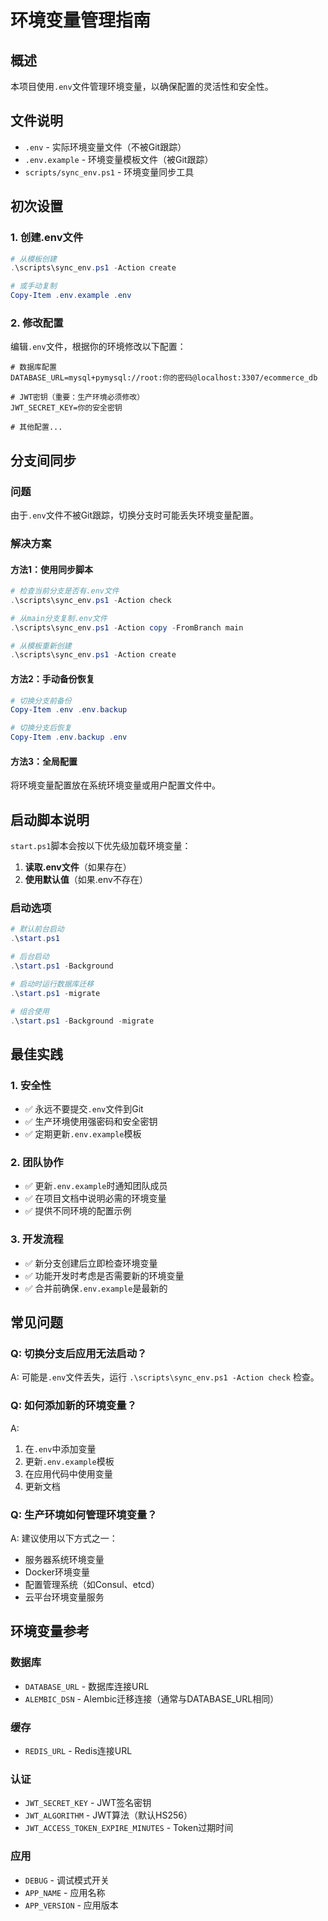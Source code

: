 # 环境变量管理指南

## 概述

本项目使用`.env`文件管理环境变量，以确保配置的灵活性和安全性。

## 文件说明

- `.env` - 实际环境变量文件（不被Git跟踪）
- `.env.example` - 环境变量模板文件（被Git跟踪）
- `scripts/sync_env.ps1` - 环境变量同步工具

## 初次设置

### 1. 创建.env文件

```powershell
# 从模板创建
.\scripts\sync_env.ps1 -Action create

# 或手动复制
Copy-Item .env.example .env
```

### 2. 修改配置

编辑`.env`文件，根据你的环境修改以下配置：

```env
# 数据库配置
DATABASE_URL=mysql+pymysql://root:你的密码@localhost:3307/ecommerce_db

# JWT密钥（重要：生产环境必须修改）
JWT_SECRET_KEY=你的安全密钥

# 其他配置...
```

## 分支间同步

### 问题
由于`.env`文件不被Git跟踪，切换分支时可能丢失环境变量配置。

### 解决方案

#### 方法1：使用同步脚本
```powershell
# 检查当前分支是否有.env文件
.\scripts\sync_env.ps1 -Action check

# 从main分支复制.env文件
.\scripts\sync_env.ps1 -Action copy -FromBranch main

# 从模板重新创建
.\scripts\sync_env.ps1 -Action create
```

#### 方法2：手动备份恢复
```powershell
# 切换分支前备份
Copy-Item .env .env.backup

# 切换分支后恢复
Copy-Item .env.backup .env
```

#### 方法3：全局配置
将环境变量配置放在系统环境变量或用户配置文件中。

## 启动脚本说明

`start.ps1`脚本会按以下优先级加载环境变量：

1. **读取.env文件**（如果存在）
2. **使用默认值**（如果.env不存在）

### 启动选项

```powershell
# 默认前台启动
.\start.ps1

# 后台启动
.\start.ps1 -Background

# 启动时运行数据库迁移
.\start.ps1 -migrate

# 组合使用
.\start.ps1 -Background -migrate
```

## 最佳实践

### 1. 安全性
- ✅ 永远不要提交`.env`文件到Git
- ✅ 生产环境使用强密码和安全密钥
- ✅ 定期更新`.env.example`模板

### 2. 团队协作
- ✅ 更新`.env.example`时通知团队成员
- ✅ 在项目文档中说明必需的环境变量
- ✅ 提供不同环境的配置示例

### 3. 开发流程
- ✅ 新分支创建后立即检查环境变量
- ✅ 功能开发时考虑是否需要新的环境变量
- ✅ 合并前确保`.env.example`是最新的

## 常见问题

### Q: 切换分支后应用无法启动？
A: 可能是`.env`文件丢失，运行 `.\scripts\sync_env.ps1 -Action check` 检查。

### Q: 如何添加新的环境变量？
A: 
1. 在`.env`中添加变量
2. 更新`.env.example`模板
3. 在应用代码中使用变量
4. 更新文档

### Q: 生产环境如何管理环境变量？
A: 建议使用以下方式之一：
- 服务器系统环境变量
- Docker环境变量
- 配置管理系统（如Consul、etcd）
- 云平台环境变量服务

## 环境变量参考

### 数据库
- `DATABASE_URL` - 数据库连接URL
- `ALEMBIC_DSN` - Alembic迁移连接（通常与DATABASE_URL相同）

### 缓存
- `REDIS_URL` - Redis连接URL

### 认证
- `JWT_SECRET_KEY` - JWT签名密钥
- `JWT_ALGORITHM` - JWT算法（默认HS256）
- `JWT_ACCESS_TOKEN_EXPIRE_MINUTES` - Token过期时间

### 应用
- `DEBUG` - 调试模式开关
- `APP_NAME` - 应用名称
- `APP_VERSION` - 应用版本
